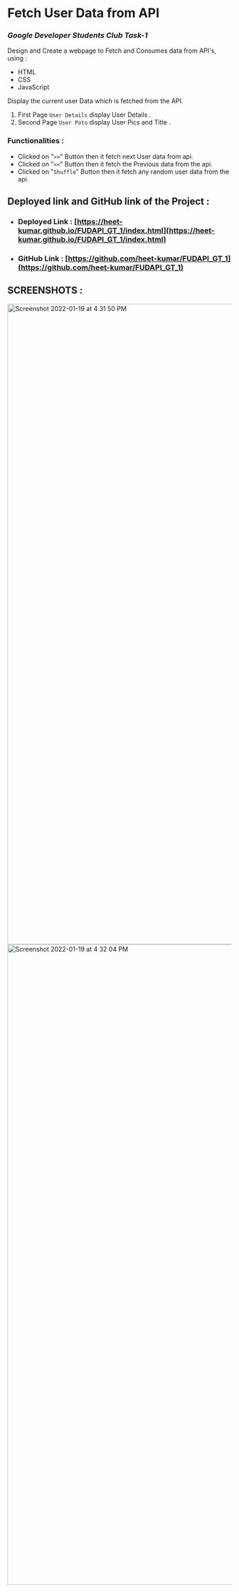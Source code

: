 # **Fetch User Data from API**
### _**Google Developer Students Club Task-1**_

Design and Create a webpage to Fetch and Consumes data from API's, using :
- HTML
- CSS
- JavaScript

Display the current user Data which is fetched from the API.
1. First Page `User Details` display User Details .
2. Second Page `User Poto` display User Pics and Title .

### **Functionalities :**

- Clicked on "`>>`" Button then it fetch next User data from api.
- Clicked on "`<<`" Button then it fetch the Previous data from the api.
- Clicked on "`Shuffle`" Button then it fetch any random user data from the api.

## **Deployed link and GitHub link of the Project :**
- ### **Deployed Link :** [https://heet-kumar.github.io/FUDAPI_GT_1/index.html](https://heet-kumar.github.io/FUDAPI_GT_1/index.html)
- ### **GitHub Link :** [https://github.com/heet-kumar/FUDAPI_GT_1](https://github.com/heet-kumar/FUDAPI_GT_1)

## **SCREENSHOTS :**
<img width="1440" alt="Screenshot 2022-01-19 at 4 31 50 PM" src="https://user-images.githubusercontent.com/78725162/150118763-55c4c4e9-3ba1-4522-8638-2aeffd07b6c9.png">
<img width="1440" alt="Screenshot 2022-01-19 at 4 32 04 PM" src="https://user-images.githubusercontent.com/78725162/150118784-58363e50-55f2-4ece-a743-b2397ddcd9dc.png">
